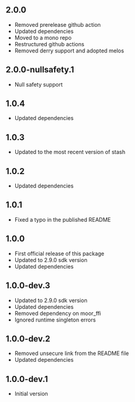 ## 2.0.0

- Removed prerelease github action
- Updated dependencies
- Moved to a mono repo
- Restructured github actions
- Removed derry support and adopted melos

## 2.0.0-nullsafety.1

- Null safety support

## 1.0.4

- Updated dependencies

## 1.0.3

- Updated to the most recent version of stash

## 1.0.2

- Updated dependencies

## 1.0.1

- Fixed a typo in the published README

## 1.0.0

- First official release of this package
- Updated to 2.9.0 sdk version
- Updated dependencies

## 1.0.0-dev.3

- Updated to 2.9.0 sdk version
- Updated dependencies
- Removed dependency on moor_ffi
- Ignored runtime singleton errors

## 1.0.0-dev.2

- Removed unsecure link from the README file
- Updated dependencies

## 1.0.0-dev.1

- Initial version
